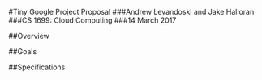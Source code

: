 #Tiny Google Project Proposal
###Andrew Levandoski and Jake Halloran
###CS 1699: Cloud Computing
###14 March 2017

##Overview

##Goals

##Specifications